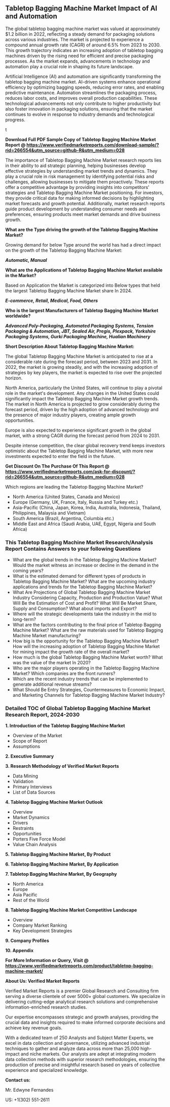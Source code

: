 <h2>Tabletop Bagging Machine Market Impact of AI and Automation</h2><p>The global tabletop bagging machine market was valued at approximately $1.2 billion in 2022, reflecting a steady demand for packaging solutions across various industries. The market is projected to experience a compound annual growth rate (CAGR) of around 6.5% from 2023 to 2030. This growth trajectory indicates an increasing adoption of tabletop bagging machines driven by the rising need for efficient and precise packaging processes. As the market expands, advancements in technology and automation play a crucial role in shaping its future landscape.</p><p>Artificial Intelligence (AI) and automation are significantly transforming the tabletop bagging machine market. AI-driven systems enhance operational efficiency by optimizing bagging speeds, reducing error rates, and enabling predictive maintenance. Automation streamlines the packaging process, reduces labor costs, and improves overall production capabilities. These technological advancements not only contribute to higher productivity but also foster innovation in packaging solutions, ensuring that the market continues to evolve in response to industry demands and technological progress.</p>t</p><p id="" class=""><strong>Download Full PDF Sample Copy of Tabletop Bagging Machine Market Report @ <a href="https://www.verifiedmarketreports.com/download-sample/?rid=266554&utm_source=github-R&utm_medium=028" target="_blank">https://www.verifiedmarketreports.com/download-sample/?rid=266554&utm_source=github-R&utm_medium=028</a></strong></p><p>The importance of&nbsp;Tabletop Bagging Machine Market research reports lies in their ability to aid strategic planning, helping businesses develop effective strategies by understanding market trends and dynamics. They play a crucial role in risk management by identifying potential risks and challenges, allowing businesses to mitigate them proactively. These reports offer a competitive advantage by providing insights into competitors' strategies and Tabletop Bagging Machine Market positioning. For investors, they provide critical data for making informed decisions by highlighting market forecasts and growth potential. Additionally, market research reports guide product development by understanding consumer needs and preferences, ensuring products meet market demands and drive business growth.</p><p><strong>What are the&nbsp;Type driving the growth of the Tabletop Bagging Machine Market?</strong></p><p id="" class="">Growing demand for below Type around the world has had a direct impact on the growth of the Tabletop Bagging Machine Market:</p><em><strong>Automatic, Manual</strong></em></p><strong>What are the&nbsp;Applications&nbsp;of Tabletop Bagging Machine Market available in the Market?</strong></p><p id="" class="">Based on Application the Market is categorized into Below types that held the largest Tabletop Bagging Machine Market share In 2024.</p><em><strong>E-commerce, Retail, Medical, Food, Others</strong></em></p><strong>Who is the largest Manufacturers of Tabletop Bagging Machine Market worldwide?</strong></p><p><em><strong>Advanced Poly-Packaging, Automated Packaging Systems, Tension Packaging & Automation, JBT, Sealed Air, Pregis, Plexpack, Yorkshire Packaging Systems, Gurki Packaging Machine, Hualian Machinery</strong></em></p><p id="" class=""><strong>Short Description About Tabletop Bagging Machine Market:</strong></p><p>The global Tabletop Bagging Machine Market is anticipated to rise at a considerable rate during the forecast period, between 2023 and 2031. In 2022, the market is growing steadily, and with the increasing adoption of strategies by key players, the market is expected to rise over the projected horizon.</p><p>North America, particularly the United States, will continue to play a pivotal role in the market's development. Any changes in the United States could significantly impact the Tabletop Bagging Machine Market growth trends. The market in North America is projected to grow considerably during the forecast period, driven by the high adoption of advanced technology and the presence of major industry players, creating ample growth opportunities.</p><p>Europe is also expected to experience significant growth in the global market, with a strong CAGR during the forecast period from 2024 to 2031.</p><p>Despite intense competition, the clear global recovery trend keeps investors optimistic about the Tabletop Bagging Machine Market, with more new investments expected to enter the field in the future.</p><p id="" class=""><strong>Get Discount On The Purchase Of This Report @ <a href="https://www.verifiedmarketreports.com/ask-for-discount/?rid=266554&utm_source=github-R&utm_medium=028" target="_blank">https://www.verifiedmarketreports.com/ask-for-discount/?rid=266554&utm_source=github-R&utm_medium=028</a></strong></p>Which regions are leading the Tabletop Bagging Machine Market?</p><ul><li>North America (United States, Canada and Mexico)</li><li>Europe (Germany, UK, France, Italy, Russia and Turkey etc.)</li><li>Asia-Pacific (China, Japan, Korea, India, Australia, Indonesia, Thailand, Philippines, Malaysia and Vietnam)</li><li>South America (Brazil, Argentina, Columbia etc.)</li><li>Middle East and Africa (Saudi Arabia, UAE, Egypt, Nigeria and South Africa)</li></ul><h3 id="" class="">This Tabletop Bagging Machine Market Research/Analysis Report Contains Answers to your following Questions</h3><ul><li>What are the global trends in the Tabletop Bagging Machine Market? Would the market witness an increase or decline in the demand in the coming years?</li><li>What is the estimated demand for different types of products in Tabletop Bagging Machine Market? What are the upcoming industry applications and trends for the Tabletop Bagging Machine Market?</li><li>What Are Projections of Global Tabletop Bagging Machine Market Industry Considering Capacity, Production and Production Value? What Will Be the Estimation of Cost and Profit? What Will Be Market Share, Supply and Consumption? What about imports and Export?</li><li>Where will the strategic developments take the industry in the mid to long-term?</li><li>What are the factors contributing to the final price of Tabletop Bagging Machine Market? What are the raw materials used for Tabletop Bagging Machine Market manufacturing?</li><li>How big is the opportunity for the Tabletop Bagging Machine Market? How will the increasing adoption of Tabletop Bagging Machine Market for mining impact the growth rate of the overall market?</li><li>How much is the global Tabletop Bagging Machine Market worth? What was the value of the market In 2020?</li><li>Who are the major players operating in the Tabletop Bagging Machine Market? Which companies are the front runners?</li><li>Which are the recent industry trends that can be implemented to generate additional revenue streams?</li><li>What Should Be Entry Strategies, Countermeasures to Economic Impact, and Marketing Channels for Tabletop Bagging Machine Market Industry?</li></ul><h3 id="" class="">Detailed TOC of Global Tabletop Bagging Machine Market Research Report, 2024-2030</h3><p id="" class=""><strong>1. Introduction of the Tabletop Bagging Machine Market</strong></p><ul><li>Overview of the Market</li><li>Scope of Report</li><li>Assumptions</li></ul><p id="" class=""><strong>2. Executive Summary</strong></p><p id="" class=""><strong>3. Research Methodology of Verified Market Reports</strong></p><ul><li>Data Mining</li><li>Validation</li><li>Primary Interviews</li><li>List of Data Sources</li></ul><p id="" class=""><strong>4. Tabletop Bagging Machine Market Outlook</strong></p><ul><li>Overview</li><li>Market Dynamics</li><li>Drivers</li><li>Restraints</li><li>Opportunities</li><li>Porters Five Force Model</li><li>Value Chain Analysis</li></ul><p id="" class=""><strong>5. Tabletop Bagging Machine Market, By Product</strong></p><p id="" class=""><strong>6. Tabletop Bagging Machine Market, By Application</strong></p><p id="" class=""><strong>7. Tabletop Bagging Machine Market, By Geography</strong></p><ul><li>North America</li><li>Europe</li><li>Asia Pacific</li><li>Rest of the World</li></ul><p id="" class=""><strong>8. Tabletop Bagging Machine Market Competitive Landscape</strong></p><ul><li>Overview</li><li>Company Market Ranking</li><li>Key Development Strategies</li></ul><p id="" class=""><strong>9. Company Profiles</strong></p><p id="" class=""><strong>10. Appendix</strong></p><p id="" class=""><strong>For More Information or Query, Visit @ <a href="https://www.verifiedmarketreports.com/product/tabletop-bagging-machine-market/" target="_blank">https://www.verifiedmarketreports.com/product/tabletop-bagging-machine-market/</a></strong></p><p id="" class=""><strong>About Us: Verified Market Reports</strong></p><p id="" class="">Verified Market Reports is a premier Global Research and Consulting firm serving a diverse clientele of over 5000+ global customers. We specialize in delivering cutting-edge analytical research solutions and comprehensive information-enriched research studies.</p><p id="" class="">Our expertise encompasses strategic and growth analyses, providing the crucial data and insights required to make informed corporate decisions and achieve key revenue goals.</p><p id="" class="">With a dedicated team of 250 Analysts and Subject Matter Experts, we excel in data collection and governance, utilizing advanced industrial techniques to gather and analyze data across more than 25,000 high-impact and niche markets. Our analysts are adept at integrating modern data collection methods with superior research methodologies, ensuring the production of precise and insightful research based on years of collective experience and specialized knowledge.</p><p id="" class=""><strong>Contact us:</strong></p><p id="" class="">Mr. Edwyne Fernandes</p><p id="" class="">US: +1(302) 551-2611</p>